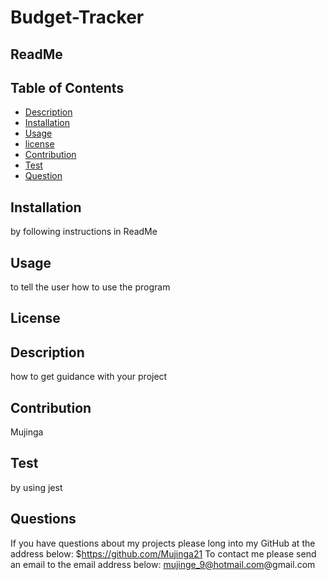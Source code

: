 # Budget-Tracker
## ReadMe

  ## Table of Contents

  * [Description](#description)
  * [Installation](#installation)
  * [Usage](#usage)
  * [license](#license)
  * [Contribution](#contribution)
  * [Test](#test)
  * [Question](#question)
  ## Installation
  by following instructions in ReadMe
  ## Usage
  to tell the user how to use the program
  ## License
  
  ## Description
  how to get guidance with your project
  ## Contribution
  Mujinga
  ## Test
  by using jest 


  ## Questions
If you have questions about my projects please long into my GitHub at the address below:
  $https://github.com/Mujinga21
To contact me please send an email to the email address below:
  mujinge_9@hotmail.com@gmail.com
